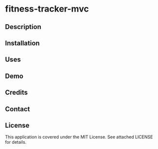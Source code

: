 # fitness-tracker-mvc

## Description

## Installation

## Uses

## Demo

## Credits

## Contact

## License

This application is covered under the MIT License. See attached LICENSE for details.
